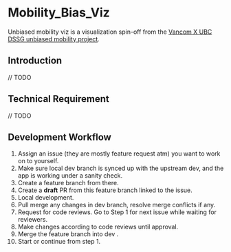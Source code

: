 # Mobility_Bias_Viz

Unbiased mobility viz is a visualization spin-off from the [Vancom X UBC DSSG unbiased mobility project](https://github.com/cedaracademysociety/vancom-ubc-dssg).

## Introduction
// TODO


## Technical Requirement
// TODO


## Development Workflow

1. Assign an issue (they are mostly feature request atm) you want to work on to yourself.
1. Make sure local dev branch is synced up with the upstream dev, and the app is working under a sanity check.
1. Create a feature branch from there.
1. Create a **draft** PR from this feature branch linked to the issue.
1. Local development.
1. Pull merge any changes in dev branch, resolve merge conflicts if any.
1. Request for code reviews. Go to Step 1 for next issue while waiting for reviewers.
1. Make changes according to code reviews until approval.
1. Merge the feature branch into dev .
1. Start or continue from step 1.
